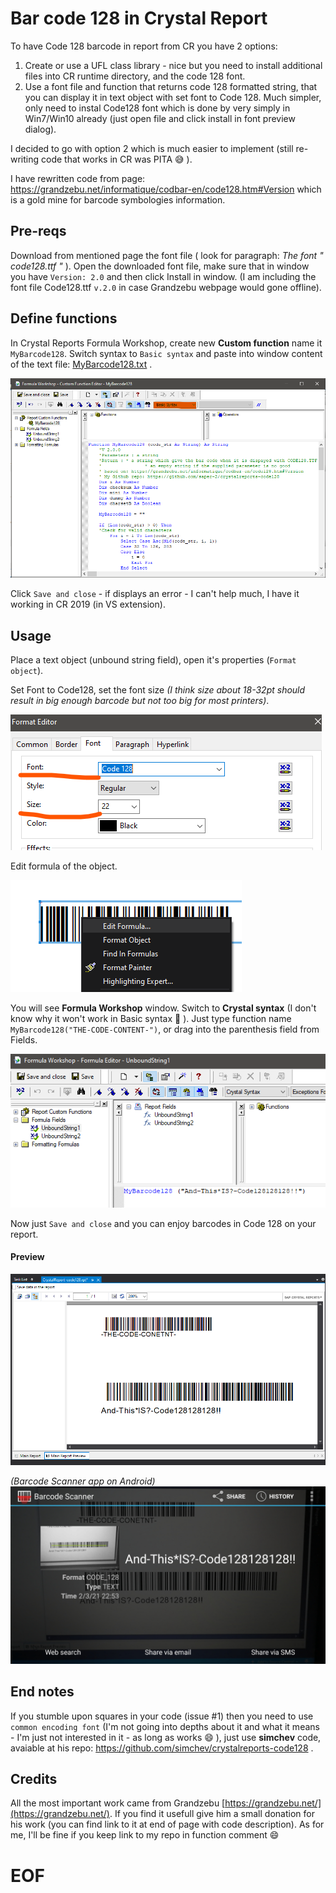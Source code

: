 # Bar code 128 in Crystal Report

To have Code 128 barcode in report from CR you have 2 options:

1. Create or use a UFL class library - nice but you need to install additional files into CR runtime directory, and the code 128 font.
2. Use a font file and function that returns code 128 formatted string, that you can display it in text object with set font to Code 128. Much simpler, only need to instal Code128 font which is done by very simply in Win7/Win10 already (just open file and click install in font preview dialog).

I decided to go with option 2 which is much easier to implement (still re-writing code that works in CR was PITA :sweat_smile: ).

I have rewritten code from page:
https://grandzebu.net/informatique/codbar-en/code128.htm#Version which is a gold mine for barcode symbologies information.

## Pre-reqs
Download from mentioned page the font file ( look for paragraph: *The font " code128.ttf "* ). Open the downloaded font file, make sure that in window you have ```Version: 2.0``` and then click Install in  window.
(I am including the font file Code128.ttf ```v.2.0```  in case Grandzebu webpage would gone offline).

## Define functions
In Crystal Reports Formula Workshop, create new **Custom function** name it ```MyBarcode128```. Switch syntax to ```Basic syntax``` and paste into window content of the text file: [MyBarcode128.txt](MyBarcode128.txt) . 

![](img/crvs-formula-workshop-function.png)

Click ```Save and close``` - if displays an error - I can't help much, I have it working in CR 2019 (in VS extension).

## Usage
Place a text object (unbound string field), open it's properties (```Format object```).

Set Font to Code128, set the font size *(I think size about 18-32pt should result in big enough barcode but not too big for most printers)*.

![](img/crvs-format-object-font.png)

Edit formula of the object.

![](img/crvs-edit-formula.png)

You will see **Formula Workshop** window. 
Switch to **Crystal syntax** (I don't know why it won't work in Basic syntax :thinking: ).
Just type function name ```MyBarcode128("THE-CODE-CONTENT-")```, or drag into the parenthesis field from Fields.

![](img/crvs-edit-formula-workshop.png)


Now just ```Save and close``` and you can enjoy barcodes in Code 128 on your report.

#### Preview

![](img/crvs-preview-report.png)

*(Barcode Scanner app on Android)*
![](img/crvs-preview-report-android-app.png)

## End notes
If you stumble upon squares in your code (issue #1) then you need to use `common encoding font` (I'm not going into depths about it and what it means - I'm just not interested in it - as long as works :smile: ), just use **simchev** code, avaiable at his repo: https://github.com/simchev/crystalreports-code128 .

## Credits
All the most important work came from Grandzebu [https://grandzebu.net/](https://grandzebu.net/). 
If you find it usefull give him a small donation for his work (you can find link to it at end of page with code description). As for me, I'll be fine if you  keep link to my repo in function comment :smile:  

# EOF